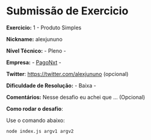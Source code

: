 # Submissão de Exercicio

**Exercicio:** 1 - Produto Simples

**Nickname:** alexjununo

**Nível Técnico:** - Pleno -

**Empresa:** - [PagoNxt](https://www.pagonxt.com/home) -

**Twitter**: https://twitter.com/alexjununo (opcional)

**Dificuldade de Resolução:** - Baixa -

**Comentários:** Nesse desafio eu achei que ... (Opcional)

**Como rodar o desafio**: 

Use o comando abaixo: 
```bash
node index.js argv1 argv2
```